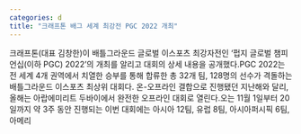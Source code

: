 ```yaml
---
categories: d
title: "크래프톤 배그 세계 최강전 PGC 2022 개최"
---
```

크래프톤(대표 김창한)이 배틀그라운드 글로벌 이스포츠 최강자전인 ‘펍지 글로벌 챔피언십(이하 PGC) 2022’의 개최를 알리고 대회의 상세 내용을 공개했다.PGC 2022는 전 세계 4개 권역에서 치열한 승부를 통해 합류한 총 32개 팀, 128명의 선수가 격돌하는 배틀그라운드 이스포츠 최상위 대회다. 온-오프라인 결합으로 진행됐던 지난해와 달리, 올해는 아랍에미리트 두바이에서 완전한 오프라인 대회로 열린다.오는 11월 1일부터 20일까지 약 3주 동안 진행되는 이번 대회에는 아시아 12팀, 유럽 8팀, 아시아퍼시픽 6팀, 아메리
